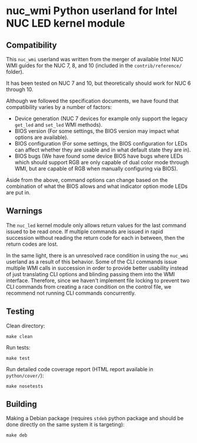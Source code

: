 # nuc_wmi Python userland for Intel NUC LED kernel module

## Compatibility

This `nuc_wmi` userland was written from the merger of available Intel NUC WMI guides for the NUC 7, 8, and 10
(included in the `contrib/reference/` folder).

It has been tested on NUC 7 and 10, but theoretically should work for NUC 6 through 10.

Although we followed the specification documents, we have found that compatibility varies by a number of factors:

* Device generation (NUC 7 devices for example only support the legacy `get_led` and `set_led` WMI methods).
* BIOS version (For some settings, the BIOS version may impact what options are available).
* BIOS configuration (For some settings, the BIOS configuration for LEDs can affect whether they are usable and
  in what default state they are in).
* BIOS bugs (We have found some device BIOS have bugs where LEDs which should support RGB are only capable of
  dual color mode through WMI, but are capable of RGB when manually configuring via BIOS).

Aside from the above, command options can change based on the combination of what the BIOS allows and what
indicator option mode LEDs are put in.

## Warnings

The `nuc_led` kernel module only allows return values for the last command issued to be read once. If multiple
commands are issued in rapid succession without reading the return code for each in between, then the return
codes are lost.

In the same light, there is an unresolved race condition in using the `nuc_wmi` userland as a result of this
behavior. Some of the CLI commands issue multiple WMI calls in succession in order to provide better usability
instead of just translating CLI options and blinding passing them into the WMI interface. Therefore, since we
haven't implement file locking to prevent two CLI commands from creating a race condition on the control file,
we recommend not running CLI commands concurrently.

## Testing

Clean directory:

```
make clean
```

Run tests:

```
make test
```

Run detailed code coverage report (HTML report available in `python/cover/`):

```
make nosetests
```

## Building

Making a Debian package (requires `stdeb` python package and should be done directly on the same system it
is targeting):

```
make deb
```

